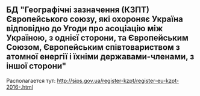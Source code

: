 ## БД "Географічні зазначення (КЗПТ) Європейського союзу, які охороняє Україна відповідно до Угоди про асоціацію між Україною, з однієї сторони, та Європейським Союзом, Європейським співтовариством з атомної енергії і їхніми державами-членами, з іншої сторони"

Располагается тут:
http://sips.gov.ua/register-kzpt/register-eu-kzpt-2016-.html